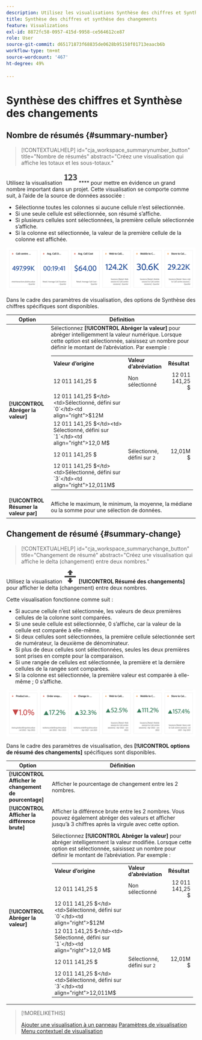 ```yaml
---
description: Utilisez les visualisations Synthèse des chiffres et Synthèse des changements pour afficher les points de données importants dans un projet.
title: Synthèse des chiffres et synthèse des changements
feature: Visualizations
exl-id: 8872fc58-0957-415d-9958-ce564612ce87
role: User
source-git-commit: d65171873f68835de0628b95158f01713eaacb6b
workflow-type: tm+mt
source-wordcount: '467'
ht-degree: 49%

---
```


# Synthèse des chiffres et Synthèse des changements

## Nombre de résumés {#summary-number}

<!-- markdownlint-disable MD034 -->

>[!CONTEXTUALHELP]
>id="cja_workspace_summarynumber_button"
>title="Nombre de résumés"
>abstract="Créez une visualisation qui affiche les totaux et les sous-totaux."

<!-- markdownlint-enable MD034 -->

Utilisez la visualisation ![Résumé](/help/assets/icons/123.svg) **** pour mettre en évidence un grand nombre important dans un projet. Cette visualisation se comporte comme suit, à l’aide de la source de données associée :

* Sélectionne toutes les colonnes si aucune cellule n’est sélectionnée.
* Si une seule cellule est sélectionnée, son résumé s’affiche.
* Si plusieurs cellules sont sélectionnées, la première cellule sélectionnée s’affiche.
* Si la colonne est sélectionnée, la valeur de la première cellule de la colonne est affichée.

![Visualisation des chiffres récapitulatifs](asses/../assets/summary-number.png)

Dans le cadre des paramètres de visualisation, des options de Synthèse des chiffres spécifiques sont disponibles.

| Option | Définition |
|--- |--- |
| **[!UICONTROL Abréger la valeur]** | Sélectionnez **[!UICONTROL Abréger la valeur]** pour abréger intelligemment la valeur numérique. Lorsque cette option est sélectionnée, saisissez un nombre pour définir le montant de l’abréviation. Par exemple :<br/><table><tr><td>**Valeur d’origine**</td><td>**Valeur d’abréviation**</td><td>**Résultat**</td></tr><tr><td>12 011 141,25 $</td><td>Non sélectionné</td><td  align="right">12 011 141,25 $</td></tr><tr><td>12 011 141,25 $</td><td>Sélectionné, défini sur `0`</td><td align="right">$12M</td></tr><tr><td>12 011 141,25 $</td><td> Sélectionné, défini sur `1`</td><td  align="right">12,0 M$</td></tr><tr><td>12 011 141,25 $</td><td>Sélectionné, défini sur `2`</td><td align="right">12,01M $</td></tr><tr><td>12 011 141,25 $</td><td>Sélectionné, défini sur `3`</td><td align="right">12,011M$</td></tr></table> |
| **[!UICONTROL Résumer la valeur par]** | Affiche le maximum, le minimum, la moyenne, la médiane ou la somme pour une sélection de données. |

## Changement de résumé {#summary-change}

<!-- markdownlint-disable MD034 -->

>[!CONTEXTUALHELP]
>id="cja_workspace_summarychange_button"
>title="Changement de résumé"
>abstract="Créez une visualisation qui affiche le delta (changement) entre deux nombres."

<!-- markdownlint-enable MD034 -->


Utilisez la visualisation ![MoveUpDown](/help/assets/icons/MoveUpDown.svg) **[!UICONTROL Résumé des changements]** pour afficher le delta (changement) entre deux nombres. <!-- This is applicable for AA, not CJA: The green and red color of the Summary Change can be controlled through [custom event polarity](https://experienceleague.adobe.com/docs/analytics/admin/admin-tools/success-events/success-event.html) or a calculated metric's [Show Upward Trend As](https://experienceleague.adobe.com/docs/analytics/components/calculated-metrics/calcmetric-workflow/cm-build-metrics.html) option.-->

<!--
The green and red color of the Summary Change can be controlled through [custom event polarity](https://experienceleague.adobe.com/docs/analytics/admin/admin/c-manage-report-suites/c-edit-report-suites/conversion-var-admin/c-success-events/success-event.md) or a calculated metric's [Show Upward Trend As](https://experienceleague.adobe.com/docs/analytics/components/calculated-metrics/calcmetric-workflow/cm-build-metrics.html) option.
-->

Cette visualisation fonctionne comme suit :

* Si aucune cellule n’est sélectionnée, les valeurs de deux premières cellules de la colonne sont comparées.
* Si une seule cellule est sélectionnée, 0 s’affiche, car la valeur de la cellule est comparée à elle-même.
* Si deux cellules sont sélectionnées, la première cellule sélectionnée sert de numérateur, la deuxième de dénominateur.
* Si plus de deux cellules sont sélectionnées, seules les deux premières sont prises en compte pour la comparaison.
* Si une rangée de cellules est sélectionnée, la première et la dernière cellules de la rangée sont comparées.
* Si la colonne est sélectionnée, la première valeur est comparée à elle-même ; 0 s’affiche.


![Visualisation Synthèse des changements montrant le delta entre deux nombres.s](assets/summary-change.png)


Dans le cadre des paramètres de visualisation, des **[!UICONTROL options de résumé des changements]** spécifiques sont disponibles.

| Option | Définition |
|--- |--- |
| **[!UICONTROL Afficher le changement de pourcentage]** | Afficher le pourcentage de changement entre les 2 nombres. |
| **[!UICONTROL Afficher la différence brute]** | Afficher la différence brute entre les 2 nombres. Vous pouvez également abréger des valeurs et afficher jusqu’à 3 chiffres après la virgule avec cette option. |
| **[!UICONTROL Abréger la valeur]** | Sélectionnez **[!UICONTROL Abréger la valeur]** pour abréger intelligemment la valeur modifiée. Lorsque cette option est sélectionnée, saisissez un nombre pour définir le montant de l’abréviation. Par exemple :<br/><table><tr><td>**Valeur d’origine**</td><td>**Valeur d’abréviation**</td><td>**Résultat**</td></tr><tr><td>12 011 141,25 $</td><td>Non sélectionné</td><td  align="right">12 011 141,25 $</td></tr><tr><td>12 011 141,25 $</td><td>Sélectionné, défini sur `0`</td><td align="right">$12M</td></tr><tr><td>12 011 141,25 $</td><td> Sélectionné, défini sur `1`</td><td  align="right">12,0 M$</td></tr><tr><td>12 011 141,25 $</td><td>Sélectionné, défini sur `2`</td><td align="right">12,01M $</td></tr><tr><td>12 011 141,25 $</td><td>Sélectionné, défini sur `3`</td><td align="right">12,011M$</td></tr></table> |

>[!MORELIKETHIS]
>
>[Ajouter une visualisation à un panneau](/help/analysis-workspace/visualizations/freeform-analysis-visualizations.md#add-visualizations-to-a-panel)
>[Paramètres de visualisation](/help/analysis-workspace/visualizations/freeform-analysis-visualizations.md#settings)
>[Menu contextuel de visualisation](/help/analysis-workspace/visualizations/freeform-analysis-visualizations.md#context-menu)
>
